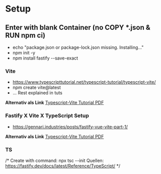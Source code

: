 # Setup

## Enter with blank Container (no COPY *.json & RUN npm ci)
- echo "package.json or package-lock.json missing. Installing..."
-	npm init -y
-	npm install fastify --save-exact


### Vite
- https://www.typescripttutorial.net/typescript-tutorial/typescript-vite/
- npm create vite@latest
- ... Rest explained in tuts

**Alternativ als Link**
[Typescript-Vite Tutorial PDF](./docs/TypeScript_Vite.pdf)

### Fastify X Vite X TypeScript Setup
- https://gennari.industries/posts/fastify-vue-vite-part-1/

**Alternativ als Link**
[Typescript-Vite Tutorial PDF](./docs/Fastify_Vite_TypeScript_Setup_Guide.pdf)


### TS
/*
	Create with command:
		npx tsc --init
		Quellen: https://fastify.dev/docs/latest/Reference/TypeScript/
*/

